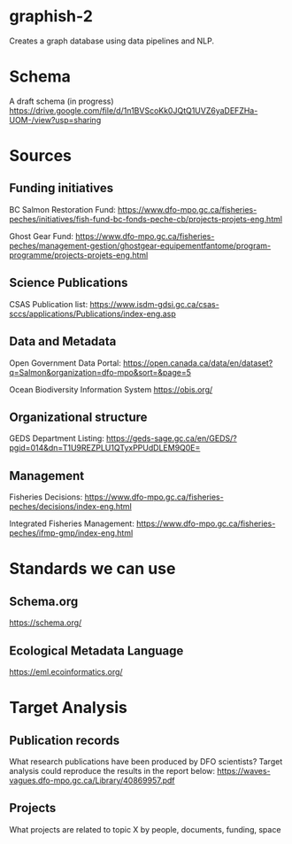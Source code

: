 # graphish-2
Creates a graph database using data pipelines and NLP.

# Schema
A draft schema (in progress)
https://drive.google.com/file/d/1n1BVScoKk0JQtQ1UVZ6yaDEFZHa-UOM-/view?usp=sharing

# Sources
## Funding initiatives
BC Salmon Restoration Fund: 
https://www.dfo-mpo.gc.ca/fisheries-peches/initiatives/fish-fund-bc-fonds-peche-cb/projects-projets-eng.html

Ghost Gear Fund:
https://www.dfo-mpo.gc.ca/fisheries-peches/management-gestion/ghostgear-equipementfantome/program-programme/projects-projets-eng.html

## Science Publications
CSAS Publication list: 
https://www.isdm-gdsi.gc.ca/csas-sccs/applications/Publications/index-eng.asp

## Data and Metadata
Open Government Data Portal: 
https://open.canada.ca/data/en/dataset?q=Salmon&organization=dfo-mpo&sort=&page=5

Ocean Biodiversity Information System 
https://obis.org/

## Organizational structure
GEDS Department Listing:
https://geds-sage.gc.ca/en/GEDS/?pgid=014&dn=T1U9REZPLU1QTyxPPUdDLEM9Q0E=

## Management
Fisheries Decisions:
https://www.dfo-mpo.gc.ca/fisheries-peches/decisions/index-eng.html

Integrated Fisheries Management:
https://www.dfo-mpo.gc.ca/fisheries-peches/ifmp-gmp/index-eng.html

# Standards we can use
## Schema.org
https://schema.org/

## Ecological Metadata Language
https://eml.ecoinformatics.org/

# Target Analysis
## Publication records
What research publications have been produced by DFO scientists?  Target analysis could reproduce the results in the report below:
https://waves-vagues.dfo-mpo.gc.ca/Library/40869957.pdf

## Projects
What projects are related to topic X by people, documents, funding, space
